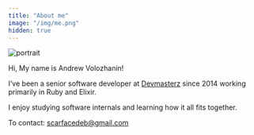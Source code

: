 ```yaml
---
title: "About me"
image: "/img/me.png" 
hidden: true
---
```


![portrait](/img/me.png#l)

Hi, My name is Andrew Volozhanin!

I’ve been a senior software developer at [Devmasterz](https://devmasterz.com) since 2014 working primarily in Ruby and Elixir.

I enjoy studying software internals and learning how it all fits together.

To contact: [scarfacedeb@gmail.com](mailto:scarfacedeb@gmail.com)
